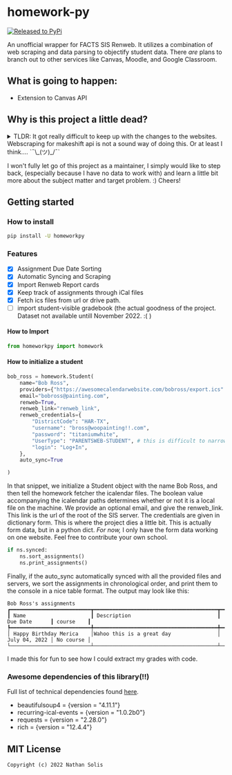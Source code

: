 # homework-py
[![Released to PyPi](https://github.com/colderinit/homework-py/actions/workflows/release.yml/badge.svg)](https://github.com/colderinit/homework-py/actions/workflows/release.yml)

An unofficial wrapper for FACTS SIS Renweb. It utilizes a combination of web scraping and data parsing to objectify student data.
There _are_ plans to branch out to other services like Canvas, Moodle, and Google Classroom.

## What is going to happen:

- Extension to Canvas API

## Why is this project a little dead?

<details>
    <summary>TLDR: It got really difficult to keep up with the changes to the websites. Webscraping for makeshift api is not a sound way of doing this. Or at least I think.... `¯\_(ツ)_/¯` </summary>
        While I was working on attempting to reverse engineer another login form for Renweb, I came to the conclusion that it was not worth the effort trying to reverse every single login for each and every school. I don't know the actual sitemaps of individual pages for different schools as they may be able to edit the layout. I am also pretty stuck on some problems, but I have none to list because they require a ton of access to real datasets from my school's database. I think it was when I saw the global login form, I lost the groove that drove the first ~45 commits. If I find anything out, I may hit back to this repo, but for now, this is just a web scraping wrapper for Renweb. (Posing as a normal wrapper for an api that I don't have access to. Renweb closed that off a while ago, and you have to partner with them for heavy business - according to what I read.)

This repo will capture what I was able to write at an educational standpoint. My knowledge of oop and data comprehension. If you go to the school "HCA" and understand the following abbreviations [HCA, FBC] and know a man with a name that sounds like "\*o**\*Kay** _would_" - then I have good news for you. This project does work with our school's sitemap because it is the only one I have the ability to test in.

</details>

I won't fully let go of this project as a maintainer, I simply would like to step back, (especially because I have no data to work with) and learn a little bit more about the subject matter and target problem. :) Cheers!

## Getting started

### How to install

```sh
pip install -U homeworkpy
```

### Features

-   [x] Assignment Due Date Sorting
-   [x] Automatic Syncing and Scraping
-   [x] Import Renweb Report cards
-   [x] Keep track of assignments through iCal files
-   [x] Fetch ics files from url or drive path.
-   [ ] import student-visible gradebook (the actual goodness of the project. Dataset not available untill November 2022. :( )

#### How to Import

```python
from homeworkpy import homework
```

#### How to initialize a student

```python
bob_ross = homework.Student(
    name="Bob Ross",
    providers={"https://awesomecalendarwebsite.com/bobross/export.ics": True},
    email="bobross@painting.com",
    renweb=True,
    renweb_link="renweb_link",
    renweb_credentials={
        "DistrictCode": "HAR-TX",
        "username": "bross@woopainting!!.com",
        "password": "titaniumwhite",
        "UserType": "PARENTSWEB-STUDENT", # this is difficult to narrow down. This is why this library is not applicable to everyone. The form data input names changed per page.
        "login": "Log+In",
    },
    auto_sync=True

)
```

In that snippet, we initialize a Student object with the name Bob Ross, and then tell the homework fetcher the icalendar files. The boolean value accompanying the icalendar paths determines whether or not it is a local file on the machine.
We provide an optional email, and give the renweb_link. This link is the url of the root of the SIS server.
The credentials are given in dictionary form. This is where the project dies a little bit. This is actually form data, but in a python dict. _For now,_ I only have the form data working on one website. Feel free to contribute your own school.

```python
if ns.synced:
    ns.sort_assignments()
    ns.print_assignments()
```

Finally, if the auto_sync automatically synced with all the provided files and servers, we sort the assignments in chronological order, and print them to the console in a nice table format. The output may look like this:

```shell
Bob Ross's assignments
┏━━━━━━━━━━━━━━━━━━━━━━━━━━┳━━━━━━━━━━━━━━━━━━━━━━━━━━━━━━━━━━━━━━━━┳━━━━━━━━━━━━━━━┳━━━━━━━━━━━┓
┃ Name                     ┃ Description                            ┃ Due Date      ┃ course    ┃
┡━━━━━━━━━━━━━━━━━━━━━━━━━━╇━━━━━━━━━━━━━━━━━━━━━━━━━━━━━━━━━━━━━━━━╇━━━━━━━━━━━━━━━╇━━━━━━━━━━━┩
│ Happy Birthday Merica    │Wahoo this is a great day               │ July 04, 2022 │ No course │
└──────────────────────────┴────────────────────────────────────────┴───────────────┴───────────┘
```

I made this for fun to see how I could extract my grades with code.

### Awesome dependencies of this library(!!)

Full list of technical dependencies found [here](https://github.com/colderinit/homework-py/network/dependencies).

-   beautifulsoup4 = {version = "4.11.1"}
-   recurring-ical-events = {version = "1.0.2b0"}
-   requests = {version = "2.28.0"}
-   rich = {version = "12.4.4"}


## MIT License

`Copyright (c) 2022 Nathan Solis`
